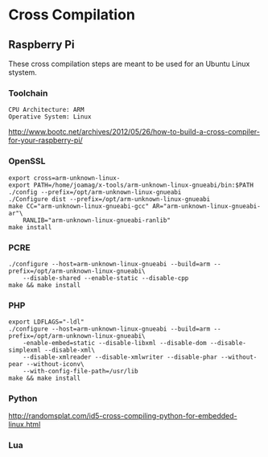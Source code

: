 # Cross Compilation

## Raspberry Pi

These cross compilation steps are meant to be used for an Ubuntu Linux stystem.

### Toolchain

    CPU Architecture: ARM
    Operative System: Linux

http://www.bootc.net/archives/2012/05/26/how-to-build-a-cross-compiler-for-your-raspberry-pi/

### OpenSSL

    export cross=arm-unknown-linux-
    export PATH=/home/joamag/x-tools/arm-unknown-linux-gnueabi/bin:$PATH
    ./config --prefix=/opt/arm-unknown-linux-gnueabi
    ./Configure dist --prefix=/opt/arm-unknown-linux-gnueabi
    make CC="arm-unknown-linux-gnueabi-gcc" AR="arm-unknown-linux-gnueabi-ar"\
        RANLIB="arm-unknown-linux-gnueabi-ranlib"
    make install

### PCRE

    ./configure --host=arm-unknown-linux-gnueabi --build=arm --prefix=/opt/arm-unknown-linux-gnueabi\
        --disable-shared --enable-static --disable-cpp
    make && make install

### PHP

    export LDFLAGS="-ldl"
    ./configure --host=arm-unknown-linux-gnueabi --build=arm --prefix=/opt/arm-unknown-linux-gnueabi\
        -enable-embed=static --disable-libxml --disable-dom --disable-simplexml --disable-xml\
        --disable-xmlreader --disable-xmlwriter --disable-phar --without-pear --without-iconv\
        --with-config-file-path=/usr/lib
    make && make install
 
### Python

http://randomsplat.com/id5-cross-compiling-python-for-embedded-linux.html

### Lua
